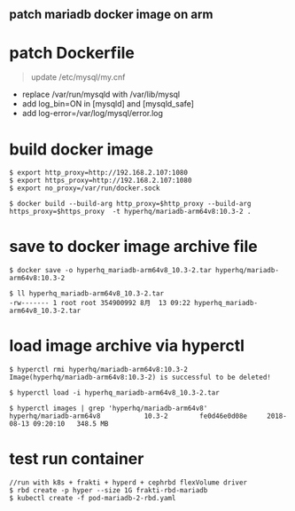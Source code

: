 patch mariadb docker image on arm
---------------------------------

# patch Dockerfile

> update /etc/mysql/my.cnf

- replace /var/run/mysqld with /var/lib/mysql
- add log_bin=ON in [mysqld] and [mysqld_safe]
- add log-error=/var/log/mysql/error.log

# build docker image
```
$ export http_proxy=http://192.168.2.107:1080
$ export https_proxy=http://192.168.2.107:1080
$ export no_proxy=/var/run/docker.sock

$ docker build --build-arg http_proxy=$http_proxy --build-arg https_proxy=$https_proxy  -t hyperhq/mariadb-arm64v8:10.3-2 .
```

# save to docker image archive file
```
$ docker save -o hyperhq_mariadb-arm64v8_10.3-2.tar hyperhq/mariadb-arm64v8:10.3-2

$ ll hyperhq_mariadb-arm64v8_10.3-2.tar
-rw------- 1 root root 354900992 8月  13 09:22 hyperhq_mariadb-arm64v8_10.3-2.tar
```

# load image archive via hyperctl
```
$ hyperctl rmi hyperhq/mariadb-arm64v8:10.3-2
Image(hyperhq/mariadb-arm64v8:10.3-2) is successful to be deleted!

$ hyperctl load -i hyperhq_mariadb-arm64v8_10.3-2.tar

$ hyperctl images | grep 'hyperhq/mariadb-arm64v8'
hyperhq/mariadb-arm64v8           10.3-2        fe0d46e0d08e     2018-08-13 09:20:10   348.5 MB
```

# test run container
```
//run with k8s + frakti + hyperd + cephrbd flexVolume driver
$ rbd create -p hyper --size 1G frakti-rbd-mariadb
$ kubectl create -f pod-mariadb-2-rbd.yaml
```